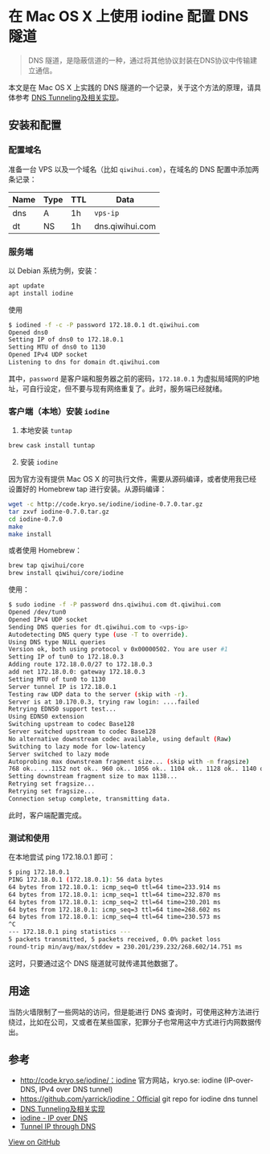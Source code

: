 # 在 Mac OS X 上使用 iodine 配置 DNS 隧道


> DNS 隧道，是隐蔽信道的一种，通过将其他协议封装在DNS协议中传输建立通信。

本文是在 Mac OS X 上实践的 DNS 隧道的一个记录，关于这个方法的原理，请具体参考 [DNS Tunneling及相关实现](https://cloud.tencent.com/developer/article/1040276)。

<!--more-->

## 安装和配置

### 配置域名

准备一台 VPS 以及一个域名（比如 `qiwihui.com`），在域名的 DNS 配置中添加两条记录：

| Name  | Type  | TTL  | Data  |
|---|---|---|---|
| dns  | A  | 1h  | `vps-ip`  |
| dt  | NS  | 1h  | dns.qiwihui.com  |

### 服务端

以 Debian 系统为例，安装：

```bash
apt update
apt install iodine
```

使用

```bash
$ iodined -f -c -P password 172.18.0.1 dt.qiwihui.com 
Opened dns0
Setting IP of dns0 to 172.18.0.1
Setting MTU of dns0 to 1130
Opened IPv4 UDP socket
Listening to dns for domain dt.qiwihui.com
```

其中，`password` 是客户端和服务器之前的密码，`172.18.0.1` 为虚拟局域网的IP地址，可自行设定，但不要与现有网络重复了。此时，服务端已经就绪。

### 客户端（本地）安装 `iodine`

1. 本地安装 `tuntap`

```bash
brew cask install tuntap
```

2. 安装 `iodine`

因为官方没有提供 Mac OS X 的可执行文件，需要从源码编译，或者使用我已经设置好的 Homebrew tap 进行安装。从源码编译：

```bash
wget -c http://code.kryo.se/iodine/iodine-0.7.0.tar.gz
tar zxvf iodine-0.7.0.tar.gz
cd iodine-0.7.0
make
make install
```

或者使用 Homebrew：

```bash
brew tap qiwihui/core
brew install qiwihui/core/iodine
```

使用：

```bash
$ sudo iodine -f -P password dns.qiwihui.com dt.qiwihui.com
Opened /dev/tun0
Opened IPv4 UDP socket
Sending DNS queries for dt.qiwihui.com to <vps-ip>
Autodetecting DNS query type (use -T to override).
Using DNS type NULL queries
Version ok, both using protocol v 0x00000502. You are user #1
Setting IP of tun0 to 172.18.0.3
Adding route 172.18.0.0/27 to 172.18.0.3
add net 172.18.0.0: gateway 172.18.0.3
Setting MTU of tun0 to 1130
Server tunnel IP is 172.18.0.1
Testing raw UDP data to the server (skip with -r).
Server is at 10.170.0.3, trying raw login: ....failed
Retrying EDNS0 support test...
Using EDNS0 extension
Switching upstream to codec Base128
Server switched upstream to codec Base128
No alternative downstream codec available, using default (Raw)
Switching to lazy mode for low-latency
Server switched to lazy mode
Autoprobing max downstream fragment size... (skip with -m fragsize)
768 ok.. ...1152 not ok.. 960 ok.. 1056 ok.. 1104 ok.. 1128 ok.. 1140 ok.. will use 1140-2=1138
Setting downstream fragment size to max 1138...
Retrying set fragsize...
Retrying set fragsize...
Connection setup complete, transmitting data.
```

此时，客户端配置完成。

### 测试和使用

在本地尝试 ping 172.18.0.1 即可：

```bash
$ ping 172.18.0.1
PING 172.18.0.1 (172.18.0.1): 56 data bytes
64 bytes from 172.18.0.1: icmp_seq=0 ttl=64 time=233.914 ms
64 bytes from 172.18.0.1: icmp_seq=1 ttl=64 time=232.870 ms
64 bytes from 172.18.0.1: icmp_seq=2 ttl=64 time=230.201 ms
64 bytes from 172.18.0.1: icmp_seq=3 ttl=64 time=268.602 ms
64 bytes from 172.18.0.1: icmp_seq=4 ttl=64 time=230.573 ms
^C
--- 172.18.0.1 ping statistics ---
5 packets transmitted, 5 packets received, 0.0% packet loss
round-trip min/avg/max/stddev = 230.201/239.232/268.602/14.751 ms
```

这时，只要通过这个 DNS 隧道就可就传递其他数据了。

## 用途

当防火墙限制了一些网站的访问，但是能进行 DNS 查询时，可使用这种方法进行绕过，比如在公司，又或者在某些国家，犯罪分子也常用这中方式进行内网数据传出。

## 参考

- http://code.kryo.se/iodine/：iodine 官方网站，kryo.se: iodine (IP-over-DNS, IPv4 over DNS tunnel)
- https://github.com/yarrick/iodine：Official git repo for iodine dns tunnel
- [DNS Tunneling及相关实现](https://cloud.tencent.com/developer/article/1040276)
- [iodine - IP over DNS](http://jeremy5189.logdown.com/posts/263029-iodine-ip-over-dns)
- [Tunnel IP through DNS](http://wiki.attie.co.uk/wiki/Tunnel_IP_through_DNS)


[View on GitHub](https://github.com/qiwihui/blog/issues/53)


